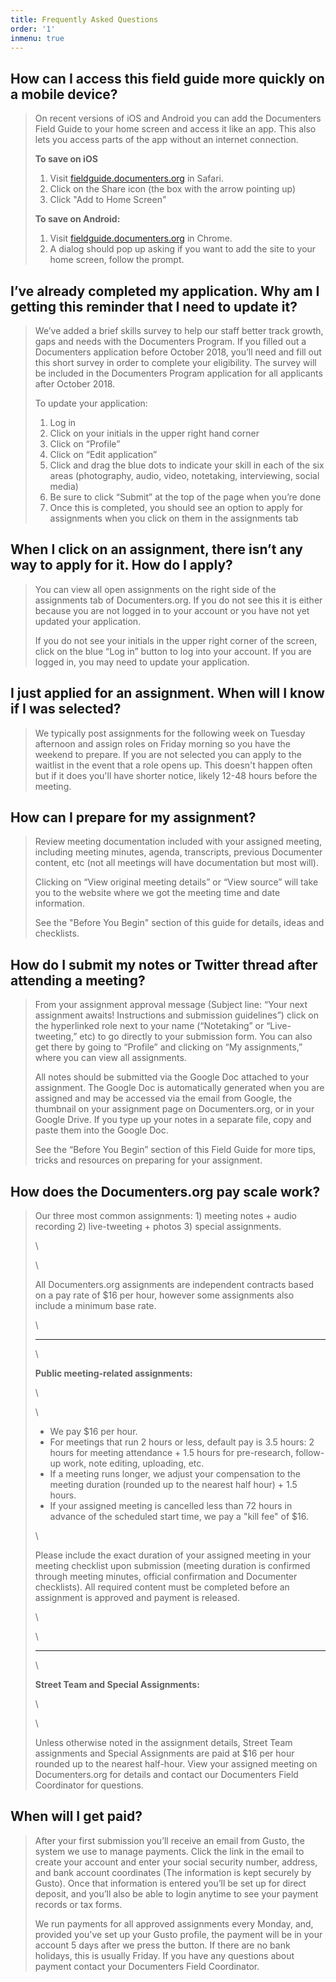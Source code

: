 ```yaml
---
title: Frequently Asked Questions
order: '1'
inmenu: true
---
```

## How can I access this field guide more quickly on a mobile device?

> On recent versions of iOS and Android you can add the Documenters Field Guide to your home screen and access it like an app. This also lets you access parts of the app without an internet connection.
>
> **To save on iOS**
>
> 1. Visit [fieldguide.documenters.org](https://fieldguide.documenters.org/) in Safari.
> 2. Click on the Share icon (the box with the arrow pointing up)
> 3. Click "Add to Home Screen"
>
> **To save on Android:**
>
> 1. Visit [fieldguide.documenters.org](https://fieldguide.documenters.org/) in Chrome.
> 2. A dialog should pop up asking if you want to add the site to your home screen, follow the prompt.

## I’ve already completed my application. Why am I getting this reminder that I need to update it?

> We’ve added a brief skills survey to help our staff better track growth, gaps and needs with the Documenters Program. If you filled out a Documenters application before October 2018, you’ll need and fill out this short survey in order to complete your eligibility. The survey will be included in the Documenters Program application for all applicants after October 2018.
>
> To update your application:
>
> 1. Log in 
> 2. Click on your initials in the upper right hand corner
> 3. Click on “Profile”
> 4. Click on “Edit application”
> 5. Click and drag the blue dots to indicate your skill in each of the six areas (photography, audio, video, notetaking, interviewing, social media)
> 6. Be sure to click “Submit” at the top of the page when you’re done
> 7. Once this is completed, you should see an option to apply for assignments when you click on them in the assignments tab

## When I click on an assignment, there isn’t any way to apply for it. How do I apply?

> You can view all open assignments on the right side of the assignments tab of Documenters.org. If you do not see this it is either because you are not logged in to your account or you have not yet updated your application.
>
> If you do not see your initials in the upper right corner of the screen, click on the blue “Log in” button to log into your account. If you are logged in, you may need to update your application.

## I just applied for an assignment. When will I know if I was selected?

> We typically post assignments for the following week on Tuesday afternoon and assign roles on Friday morning so you have the weekend to prepare. If you are not selected you can apply to the waitlist in the event that a role opens up. This doesn't happen often but if it does you'll have shorter notice, likely 12-48 hours before the meeting.

## How can I prepare for my assignment?

> Review meeting documentation included with your assigned meeting, including meeting minutes, agenda, transcripts, previous Documenter content, etc (not all meetings will have documentation but most will).
>
> Clicking on “View original meeting details” or “View source” will take you to the website where we got the meeting time and date information.
>
> See the "Before You Begin" section of this guide for details, ideas and checklists.

## How do I submit my notes or Twitter thread after attending a meeting?

> From your assignment approval message (Subject line: “Your next assignment awaits! Instructions and submission guidelines”) click on the hyperlinked role next to your name (“Notetaking” or “Live-tweeting,” etc) to go directly to your submission form. You can also get there by going to “Profile” and clicking on “My assignments,” where you can view all assignments.
>
> All notes should be submitted via the Google Doc attached to your assignment. The Google Doc is automatically generated when you are assigned and may be accessed via the email from Google, the thumbnail on your assignment page on Documenters.org, or in your Google Drive. If you type up your notes in a separate file, copy and paste them into the Google Doc.
>
> See the “Before You Begin” section of this Field Guide for more tips, tricks and resources on preparing for your assignment.

## How does the Documenters.org pay scale work?

> Our three most common assignments: 1) meeting notes + audio recording 2) live-tweeting + photos 3) special assignments.
>
> \
>
> \
>
> All Documenters.org assignments are independent contracts based on a pay rate of $16 per hour, however some assignments also include a minimum base rate.
>
> \
>
> - - -
>
> \
>
> **Public meeting-related assignments:**
>
> \
>
> \
>
> * We pay $16 per hour.
> * For meetings that run 2 hours or less, default pay is 3.5 hours: 2 hours for meeting attendance + 1.5 hours for pre-research, follow-up work, note editing, uploading, etc.
> * If a meeting runs longer, we adjust your compensation to the meeting duration (rounded up to the nearest half hour) + 1.5 hours.
> * If your assigned meeting is cancelled less than 72 hours in advance of the scheduled start time, we pay a "kill fee" of $16.
>
> \
>
> Please include the exact duration of your assigned meeting in your meeting checklist upon submission (meeting duration is confirmed through meeting minutes, official confirmation and Documenter checklists). All required content must be completed before an assignment is approved and payment is released.
>
> \
>
> \
>
> - - -
>
> \
>
> **Street Team and Special Assignments:**
>
> \
>
> \
>
> Unless otherwise noted in the assignment details, Street Team assignments and Special Assignments are paid at $16 per hour rounded up to the nearest half-hour. View your assigned meeting on Documenters.org for details and contact our Documenters Field Coordinator for questions.

## When will I get paid?

> After your first submission you’ll receive an email from Gusto, the system we use to manage payments. Click the link in the email to create your account and enter your social security number, address, and bank account coordinates (The information is kept securely by Gusto). Once that information is entered you’ll be set up for direct deposit, and you’ll also be able to login anytime to see your payment records or tax forms.
>
> We run payments for all approved assignments every Monday, and, provided you've set up your Gusto profile, the payment will be in your account 5 days after we press the button. If there are no bank holidays, this is usually Friday. If you have any questions about payment contact your Documenters Field Coordinator.
